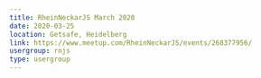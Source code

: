 ```yaml
---
title: RheinNeckarJS March 2020
date: 2020-03-25
location: Getsafe, Heidelberg
link: https://www.meetup.com/RheinNeckarJS/events/268377956/
usergroup: rnjs
type: usergroup
---
```

